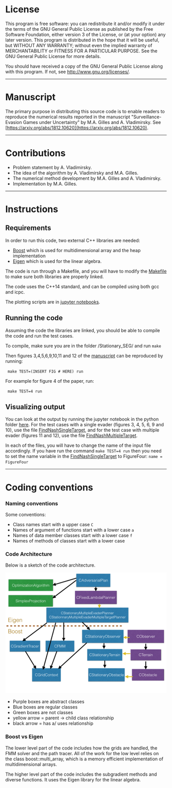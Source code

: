 # License

This program is free software: you can redistribute it and/or modify it under the terms of the GNU General Public License as published by the Free Software Foundation, either version 3 of the License, or (at your option) any later version. This program is distributed in the hope that it will be useful, but WITHOUT ANY WARRANTY; without even the implied warranty of MERCHANTABILITY or FITNESS FOR A PARTICULAR PURPOSE.  See the GNU General Public License for more details.

You should have received a copy of the GNU General Public License along with this program.  If not, see <http://www.gnu.org/licenses/>.

--------------------------------------------
# Manuscript

The primary purpose in distributing this source code is to enable readers to reproduce the numerical  results reported in the manuscript "Surveillance-Evasion Games under Uncertainty" by M.A. Gilles and A. Vladimirsky. See [https://arxiv.org/abs/1812.10620](https://arxiv.org/abs/1812.10620).

--------------------------------------------
# Contributions

* Problem statement by A. Vladimirsky.
* The idea of the algorithm by A. Vladimirsky and M.A. Gilles.
* The numerical method development by M.A. Gilles and A. Vladimirsky.
* Implementation by M.A. Gilles.

--------------------------------------------
# Instructions

## Requirements
In order to run this code, two external C++ libraries are needed:
* [Boost](http://www.boost.org/) which is used for multidimensional array and the heap implementation
* [Eigen](http://eigen.tuxfamily.org/index.php?title=Main_Page) which is used for the linear algebra.

The code is run through a Makefile, and you will have to modify the [Makefile](https://github.com/eikonal-equation/Adversarial_Planning/blob/master/NashCode/Stationary_SEG%20/Makefile) to make sure both libraries are properly linked.

The code uses the C++14 standard, and can be compiled using both gcc and icpc.

The plotting scripts are in [jupyter notebooks](https://jupyter.org/).

## Running the code

Assuming the code the libraries are linked, you should be able to compile the code and run the test cases.

To compile, make sure you are in the folder /Stationary_SEG/ and run
`make`

Then figures 3,4,5,6,9,10,11 and 12 of the [manuscript](https://arxiv.org/abs/1812.10620) can be reproduced by running:

` make TEST=(INSERT FIG # HERE) run`


For example for figure 4 of the paper, run:

` make TEST=4 run`

## Visualizing output

You can look at the output by running the jupyter notebook in the python folder [here](https://github.com/eikonal-equation/Adversarial_Planning/blob/master/NashCode/python). For the test cases with a single evader (figures 3, 4, 5, 6, 9 and 10), use the file [FindNashSingleTarget](https://github.com/eikonal-equation/Adversarial_Planning/blob/master/NashCode/Stationary_SEG%20/python/PlotNashSingleTarget.ipynb), and for the test case with multiple evader (figures 11 and 12), use the file [FindNashMultipleTarget](https://github.com/eikonal-equation/Adversarial_Planning/blob/master/NashCode/Stationary_SEG%20/python/PlotNashMultipleTargets.ipynb).

In each of the files, you will have to change the name of the input file accordingly. If you have run the command `make TEST=4 run` then you need to set the name variable in the [FindNashSingleTarget](https://github.com/eikonal-equation/Adversarial_Planning/blob/master/NashCode/Stationary_SEG%20/python/PlotNashSingleTarget.ipynb) to FigureFour:
`name = FigureFour`

----------------------------------------
# Coding conventions

### Naming conventions
Some conventions:

* Class names start with a upper case `C`
* Names of argument of functions start with a lower case `a`
* Names of data member classes start with a lower case `f`
* Names of methods of classes start with a lower case


### Code Architecture
Below is a sketch of the code architecture.

![Code structure](CodeStructureFig.png)

* Purple boxes are abstract classes
* Blue boxes are regular classes
* Green boxes are not classes
* yellow arrow = parent &rarr; child class relationship
* black arrow = has a/ uses relationship

### Boost vs Eigen

The lower level part of the code includes how the grids are handled, the FMM solver and the path tracer. All of the work for the low level relies on the class boost::multi_array, which is a memory efficient implementation of multidimensional arrays.

The higher level part of the code includes the subgradient methods and diverse functions. It uses the Eigen library for the linear algebra.
